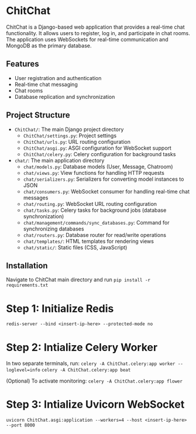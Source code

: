 # ChitChat

ChitChat is a Django-based web application that provides a real-time chat functionality. It allows users to register, log in, and participate in chat rooms. The application uses WebSockets for real-time communication and MongoDB as the primary database.

## Features

- User registration and authentication
- Real-time chat messaging
- Chat rooms
- Database replication and synchronization

## Project Structure

- `ChitChat/`: The main Django project directory
  - `ChitChat/settings.py`: Project settings
  - `ChitChat/urls.py`: URL routing configuration
  - `ChitChat/asgi.py`: ASGI configuration for WebSocket support
  - `ChitChat/celery.py`: Celery configuration for background tasks
- `chat/`: The main application directory
  - `chat/models.py`: Database models (User, Message, Chatroom)
  - `chat/views.py`: View functions for handling HTTP requests
  - `chat/serializers.py`: Serializers for converting model instances to JSON
  - `chat/consumers.py`: WebSocket consumer for handling real-time chat messages
  - `chat/routing.py`: WebSocket URL routing configuration
  - `chat/tasks.py`: Celery tasks for background jobs (database synchronization)
  - `chat/management/commands/sync_databases.py`: Command for synchronizing databases
  - `chat/routers.py`: Database router for read/write operations
  - `chat/templates/`: HTML templates for rendering views
  - `chat/static/`: Static files (CSS, JavaScript)

## Installation

Navigate to ChitChat main directory and run
`pip install -r requirements.txt`

# Step 1: Initialize Redis
`redis-server --bind <insert-ip-here> --protected-mode no`

# Step 2: Intialize Celery Worker

In two separate terminals, run:
`celery -A ChitChat.celery:app worker --loglevel=info`
`celery -A ChitChat.celery:app beat`

(Optional) To activate monitoring:
`celery -A ChitChat.celery:app flower`

# Step 3: Intialize Uvicorn WebSocket
`uvicorn ChitChat.asgi:application --workers=4 --host <insert-ip-here> --port 8000`
